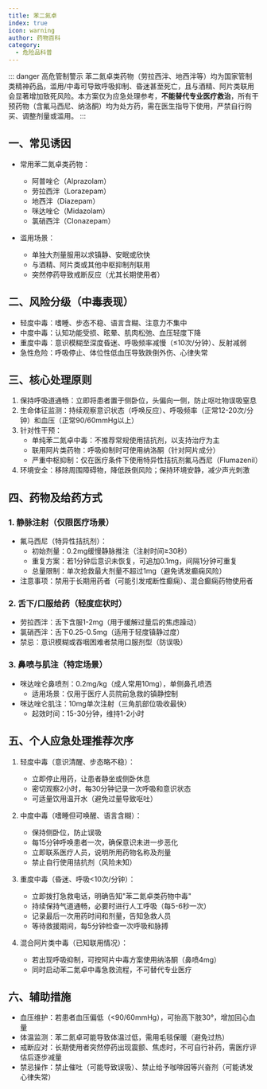 ```yaml
---
title: 苯二氮卓
index: true
icon: warning
author: 药物百科
category:
  - 危险品科普
---
```


::: danger 高危管制警示
苯二氮卓类药物（劳拉西泮、地西泮等）均为国家管制类精神药品，滥用/中毒可导致呼吸抑制、昏迷甚至死亡，且与酒精、阿片类联用会显著增加致死风险。本方案仅为应急处理参考，**不能替代专业医疗救治**，所有干预药物（含氟马西尼、纳洛酮）均为处方药，需在医生指导下使用，严禁自行购买、调整剂量或滥用。
:::

## 一、常见诱因
- 常用苯二氮卓类药物：
  - 阿普唑仑（Alprazolam）
  - 劳拉西泮（Lorazepam）
  - 地西泮（Diazepam）
  - 咪达唑仑（Midazolam）
  - 氯硝西泮（Clonazepam）

- 滥用场景：
  - 单独大剂量服用以求镇静、安眠或欣快
  - 与酒精、阿片类或其他中枢抑制剂联用
  - 突然停药导致戒断反应（尤其长期使用者）

## 二、风险分级（中毒表现）
- 轻度中毒：嗜睡、步态不稳、语言含糊、注意力不集中
- 中度中毒：认知功能受损、眩晕、肌肉松弛、血压轻度下降
- 重度中毒：意识模糊至深度昏迷、呼吸频率减慢（≤10次/分钟）、反射减弱
- 急性危险：呼吸停止、体位性低血压导致跌倒外伤、心律失常

## 三、核心处理原则
1. 保持呼吸道通畅：立即将患者置于侧卧位，头偏向一侧，防止呕吐物误吸窒息
2. 生命体征监测：持续观察意识状态（呼唤反应）、呼吸频率（正常12-20次/分钟）和血压（正常90/60mmHg以上）
3. 针对性干预：
   - 单纯苯二氮卓中毒：不推荐常规使用拮抗剂，以支持治疗为主
   - 联用阿片类药物：呼吸抑制时可使用纳洛酮（针对阿片成分）
   - 严重中枢抑制：仅在医疗条件下使用特异性拮抗剂氟马西尼（Flumazenil）
4. 环境安全：移除周围障碍物，降低跌倒风险；保持环境安静，减少声光刺激

## 四、药物及给药方式
### 1. 静脉注射（仅限医疗场景）
- 氟马西尼（特异性拮抗剂）：
  - 初始剂量：0.2mg缓慢静脉推注（注射时间≥30秒）
  - 重复方案：若1分钟后意识未恢复，可追加0.1mg，间隔1分钟可重复
  - 总量限制：单次抢救最大剂量不超过1mg（避免诱发癫痫风险）
- 注意事项：禁用于长期用药者（可能引发戒断性癫痫）、混合癫痫药物使用者

### 2. 舌下/口服给药（轻度症状时）
- 劳拉西泮：舌下含服1-2mg（用于缓解过量后的焦虑躁动）
- 氯硝西泮：舌下0.25-0.5mg（适用于轻度镇静过度）
- 禁忌：意识模糊或吞咽困难者禁用口服剂型（防误吸）

### 3. 鼻喷与肌注（特定场景）
- 咪达唑仑鼻喷剂：0.2mg/kg（成人常用10mg），单侧鼻孔喷洒
  - 适用场景：仅用于医疗人员院前急救的镇静控制
- 咪达唑仑肌注：10mg单次注射（三角肌部位吸收最快）
  - 起效时间：15-30分钟，维持1-2小时

## 五、个人应急处理推荐次序
1. 轻度中毒（意识清醒、步态略不稳）：
   - 立即停止用药，让患者静坐或侧卧休息
   - 密切观察2小时，每30分钟记录一次呼吸和意识状态
   - 可适量饮用温开水（避免过量导致呕吐）

2. 中度中毒（嗜睡但可唤醒、语言含糊）：
   - 保持侧卧位，防止误吸
   - 每15分钟呼唤患者一次，确保意识未进一步恶化
   - 立即联系医疗人员，说明所用药物名称及剂量
   - 禁止自行使用拮抗剂（风险未知）

3. 重度中毒（昏迷、呼吸<10次/分钟）：
   - 立即拨打急救电话，明确告知"苯二氮卓类药物中毒"
   - 持续保持气道通畅，必要时进行人工呼吸（每5-6秒一次）
   - 记录最后一次用药时间和剂量，告知急救人员
   - 等待救援期间，每5分钟检查一次呼吸和脉搏

4. 混合阿片类中毒（已知联用情况）：
   - 若出现呼吸抑制，可按阿片中毒方案使用纳洛酮（鼻喷4mg）
   - 同时启动苯二氮卓中毒急救流程，不可替代专业医疗

## 六、辅助措施
- 血压维护：若患者血压偏低（<90/60mmHg），可抬高下肢30°，增加回心血量
- 体温监测：苯二氮卓可能导致体温过低，需用毛毯保暖（避免过热）
- 戒断应对：长期使用者突然停药出现震颤、焦虑时，不可自行补药，需医疗评估后逐步减量
- 禁忌操作：禁止催吐（可能导致误吸）、禁止给予咖啡因等兴奋剂（可能诱发心律失常）


